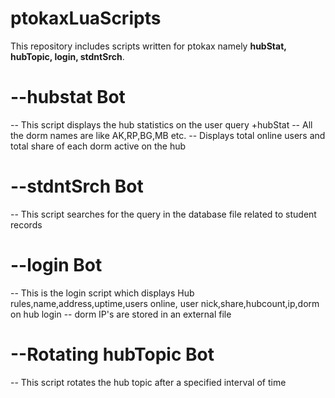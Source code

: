 # ptokaxLuaScripts

This repository includes scripts written for ptokax namely <b>hubStat, hubTopic, login, stdntSrch</b>.

# --hubstat Bot
-- This script displays the hub statistics on the user query +hubStat
-- All the dorm names are like AK,RP,BG,MB etc.
-- Displays total online users and total share of each dorm active on the hub

# --stdntSrch Bot
-- This script searches for the query in the database file related to student records

# --login Bot
-- This is the login script which displays Hub rules,name,address,uptime,users online, user nick,share,hubcount,ip,dorm on hub login
-- dorm IP's are stored in an external file

# --Rotating hubTopic Bot
-- This script rotates the hub topic after a specified interval of time
